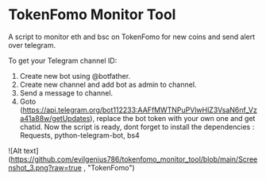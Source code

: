 # TokenFomo Monitor Tool
A script to monitor eth and bsc on TokenFomo for new coins and send alert over telegram.

To get your Telegram channel ID:
1. Create new bot using @botfather.
2. Create new channel and add bot as admin to channel.
3. Send a message to channel.
4. Goto (https://api.telegram.org/bot112233:AAFfMWTNPuPVlwHlZ3VsaN6nf_Vza41a88w/getUpdates), replace the bot token with your own one and get chatid.
Now the script is ready, dont forget to install the dependencies : Requests, python-telegram-bot, bs4


![Alt text](https://github.com/evilgenius786/tokenfomo_monitor_tool/blob/main/Screenshot_3.png?raw=true , "TokenFomo")
